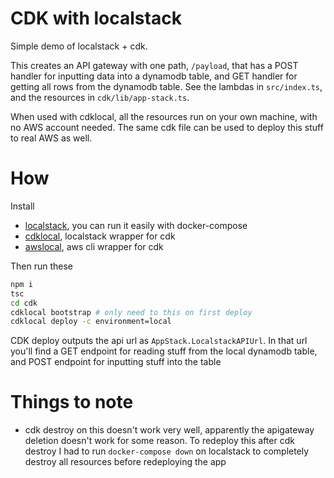 # CDK with localstack

Simple demo of localstack + cdk.

This creates an API gateway with one path, `/payload`, that has a POST handler for inputting data into a dynamodb table, and GET handler for getting all rows from the dynamodb table.
See the lambdas in `src/index.ts`, and the resources in `cdk/lib/app-stack.ts`.

When used with cdklocal, all the resources run on your own machine, with no AWS account needed. The same cdk file can be used to deploy this stuff to real AWS as well.

# How

Install

- [localstack](https://github.com/localstack/localstack), you can run it easily with docker-compose
- [cdklocal](https://github.com/localstack/aws-cdk-local), localstack wrapper for cdk
- [awslocal](https://github.com/localstack/awscli-local), aws cli wrapper for cdk

Then run these

```sh
npm i
tsc
cd cdk
cdklocal bootstrap # only need to this on first deploy
cdklocal deploy -c environment=local
```

CDK deploy outputs the api url as `AppStack.LocalstackAPIUrl`.
In that url you'll find a GET endpoint for reading stuff from the local dynamodb table, and POST endpoint for inputting stuff into the table

# Things to note

- cdk destroy on this doesn't work very well, apparently the apigateway deletion doesn't work for some reason. To redeploy this after cdk destroy I had to run `docker-compose down` on localstack to completely destroy all resources before redeploying the app
